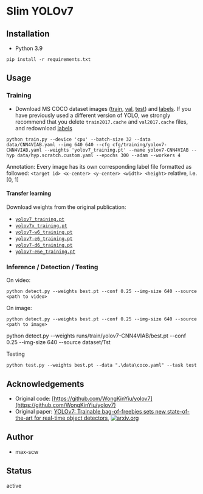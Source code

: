 # Slim YOLOv7



## Installation

- Python 3.9

````shell
pip install -r requirements.txt
````


## Usage

### Training
* Download MS COCO dataset images ([train](http://images.cocodataset.org/zips/train2017.zip), [val](http://images.cocodataset.org/zips/val2017.zip), [test](http://images.cocodataset.org/zips/test2017.zip)) and [labels](https://github.com/WongKinYiu/yolov7/releases/download/v0.1/coco2017labels-segments.zip). If you have previously used a different version of YOLO, we strongly recommend that you delete `train2017.cache` and `val2017.cache` files, and redownload [labels](https://github.com/WongKinYiu/yolov7/releases/download/v0.1/coco2017labels-segments.zip) 

````shell
python train.py --device 'cpu' --batch-size 32 --data data/CNN4VIAB.yaml --img 640 640 --cfg cfg/training/yolov7-CNN4VIAB.yaml --weights 'yolov7_training.pt' --name yolov7-CNN4VIAB --hyp data/hyp.scratch.custom.yaml --epochs 300 --adam --workers 4
````
Annotation: Every image has its own corresponding label file formatted as followed:
`<target id> <x-center> <y-center> <width> <height>` relative, i.e. [0, 1]


#### Transfer learning
 Download weights from the original publication:
* [`yolov7_training.pt`](https://github.com/WongKinYiu/yolov7/releases/download/v0.1/yolov7_training.pt) 
* [`yolov7x_training.pt`](https://github.com/WongKinYiu/yolov7/releases/download/v0.1/yolov7x_training.pt) 
* [`yolov7-w6_training.pt`](https://github.com/WongKinYiu/yolov7/releases/download/v0.1/yolov7-w6_training.pt) 
* [`yolov7-e6_training.pt`](https://github.com/WongKinYiu/yolov7/releases/download/v0.1/yolov7-e6_training.pt)
* [`yolov7-d6_training.pt`](https://github.com/WongKinYiu/yolov7/releases/download/v0.1/yolov7-d6_training.pt) 
* [`yolov7-e6e_training.pt`](https://github.com/WongKinYiu/yolov7/releases/download/v0.1/yolov7-e6e_training.pt)




### Inference / Detection / Testing

On video:
``` shell
python detect.py --weights best.pt --conf 0.25 --img-size 640 --source <path to video>
```

On image:
``` shell
python detect.py --weights best.pt --conf 0.25 --img-size 640 --source <path to image>
```


python detect.py --weights runs/train/yolov7-CNN4VIAB/best.pt --conf 0.25 --img-size 640 --source dataset/Tst

Testing
````shell
python test.py --weights best.pt --data ".\data\coco.yaml" --task test
````


## Acknowledgements

- Original code: [https://github.com/WongKinYiu/yolov7](https://github.com/WongKinYiu/yolov7)
- Original paper: [YOLOv7: Trainable bag-of-freebies sets new state-of-the-art for real-time object detectors](https://arxiv.org/abs/2207.02696), [![arxiv.org](http://img.shields.io/badge/cs.CV-arXiv%3A2207.02696-B31B1B.svg)](https://arxiv.org/abs/2207.02696)


## Author
 - max-scw

## Status
active


